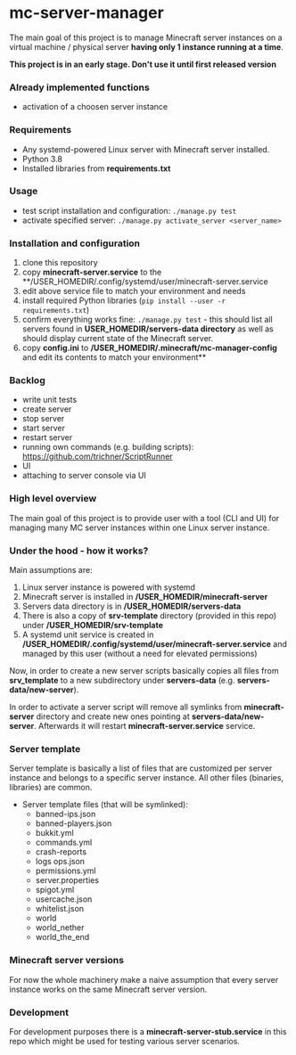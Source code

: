 # mc-server-manager

The main goal of this project is to manage Minecraft server instances on
a virtual machine / physical server **having only 1 instance running at a time**.

**This project is in an early stage. Don't use it until first released version**

### Already implemented functions

- activation of a choosen server instance

### Requirements

- Any systemd-powered Linux server with Minecraft server installed.
- Python 3.8
- Installed libraries from **requirements.txt**

### Usage

- test script installation and configuration: `./manage.py test`
- activate specified server: `./manage.py activate_server <server_name>`

### Installation and configuration

1. clone this repository
1. copy **minecraft-server.service** to the **/USER_HOMEDIR/.config/systemd/user/minecraft-server.service
1. edit above service file to match your environment and needs
1. install required Python libraries (`pip install --user -r requirements.txt`)
1. confirm everything works fine: `./manage.py test` - this should list all servers found in **USER_HOMEDIR/servers-data directory** as well as should display current state of the Minecraft server.
1. copy **config.ini** to **/USER_HOMEDIR/.minecraft/mc-manager-config** and edit its contents to match your environment**

### Backlog

- write unit tests
- create server
- stop server
- start server
- restart server
- running own commands (e.g. building scripts): https://github.com/trichner/ScriptRunner
- UI
- attaching to server console via UI

### High level overview

The main goal of this project is to provide user with a tool (CLI and UI) for managing many MC server instances within one Linux server instance.

### Under the hood - how it works?

Main assumptions are:

1. Linux server instance is powered with systemd
1. Minecraft server is installed in **/USER_HOMEDIR/minecraft-server**
1. Servers data directory is in **/USER_HOMEDIR/servers-data**
1. There is also a copy of **srv-template** directory (provided in this repo) under **/USER_HOMEDIR/srv-template**
1. A systemd unit service is created in **/USER_HOMEDIR/.config/systemd/user/minecraft-server.service** and managed by this user (without a need for elevated permissions)

Now, in order to create a new server scripts basically copies all files from **srv_template** to a new subdirectory under **servers-data** (e.g. **servers-data/new-server**).

In order to activate a server script will remove all symlinks from **minecraft-server** directory and create new ones pointing at **servers-data/new-server**. Afterwards it will restart **minecraft-server.service** service.

### Server template

Server template is basically a list of files that are customized per server instance and belongs to a specific server instance. All other files (binaries, libraries) are common.

- Server template files (that will be symlinked):
    - banned-ips.json
    - banned-players.json
    - bukkit.yml
    - commands.yml
    - crash-reports
    - logs  ops.json
    - permissions.yml
    - server.properties
    - spigot.yml
    - usercache.json
    - whitelist.json
    - world
    - world_nether
    - world_the_end

### Minecraft server versions

For now the whole machinery make a naive assumption that every server instance works on the same Minecraft server version.

### Development

For development purposes there is a **minecraft-server-stub.service** in this repo which might be used for testing various server scenarios.